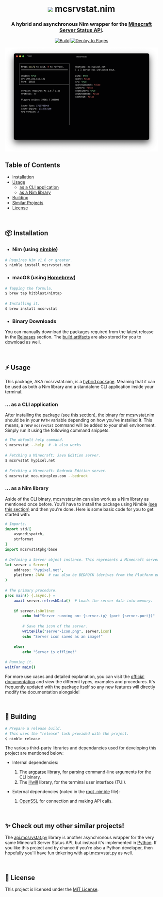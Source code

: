 <!-- SPDX-License-Identifier: MIT -->

<div align="center">

# <img src="https://raw.githubusercontent.com/nim-lang/assets/master/Art/logo-crown.png" height="30px"/> mcsrvstat.nim <br>

### A hybrid and asynchronous Nim wrapper for the [Minecraft Server Status API](https://mcsrvstat.us/).

[![Build](https://github.com/hitblast/mcsrvstat.nim/actions/workflows/builds.yml/badge.svg)](https://github.com/hitblast/mcsrvstat.nim/actions/workflows/builds.yml)
[![Deploy to Pages](https://github.com/hitblast/mcsrvstat.nim/actions/workflows/pages.yml/badge.svg)](https://github.com/hitblast/mcsrvstat.nim/actions/workflows/pages.yml)

<img src="https://github.com/hitblast/mcsrvstat.nim/blob/main/static/demo.png" alt="Demo Terminal Image">

</div>

## Table of Contents

- [Installation](#-installation)
- [Usage](#-usage)
    - [as a CLI application](#-as-a-cli-application)
    - [as a Nim library](#-as-a-nim-library)
- [Building](#-building)
- [Similar Projects](#-check-out-my-other-similar-projects)
- [License](#-license)

<br>

## 📦 Installation

- ### Nim (using [nimble](https://github.com/nim-lang/nimble))

```bash
# Requires Nim v1.6 or greater.
$ nimble install mcsrvstat.nim
```

- ### macOS (using [Homebrew](https://brew.sh))

```bash
# Tapping the formula.
$ brew tap hitblast/nimtap

# Installing it.
$ brew install mcsrvstat
```

- ### Binary Downloads
You can manually download the packages required from the latest release in the [Releases](https://github.com/hitblast/mcsrvstat.nim/releases) section. The [build artifacts](https://github.com/hitblast/mcsrvstat.nim/actions/workflows/builds.yml) are also stored for you to download as well.

<br>

## ⚡ Usage

This package, AKA mcsrvstat.nim, is a [hybrid package](https://github.com/nim-lang/nimble#hybrids). Meaning that it can be used as both a Nim library and a standalone CLI application inside your terminal. <br>

### ... as a CLI application

After installing the package [(see this section)](#-installation), the binary for mcsrvstat.nim should be in your `PATH` variable depending on how you've installed it. This means, a new `mcsrvstat` command will be added to your shell environment. Simply run it using the following command snippets:

```bash
# The default help command.
$ mcsrvstat --help  # -h also works

# Fetching a Minecraft: Java Edition server.
$ mcsrvstat hypixel.net

# Fetching a Minecraft: Bedrock Edition server.
$ mcsrvstat mco.mineplex.com --bedrock
```

### ... as a Nim library

Aside of the CLI binary, mcsrvstat.nim can also work as a Nim library as mentioned once before. You'll have to install the package using Nimble [(see this section)](#-installation) and then you're done. Here is some basic code for you to get started with:

```nim
# Imports.
import std/[
    asyncdispatch,
    strformat
]
import mcsrvstatpkg/base

# Defining a Server object instance. This represents a Minecraft server.
let server = Server(
    address: "hypixel.net",
    platform: JAVA  # can also be BEDROCK (derives from the Platform enum, see documentation to learn more)
)

# The primary procedure.
proc main() {.async.} =
    await server.refreshData()  # Loads the server data into memory.

    if server.isOnline:
        echo fmt"Server running on: {server.ip} (port {server.port})"

        # Save the icon of the server.
        writeFile("server-icon.png", server.icon)
        echo "Server icon saved as an image!"

    else:
        echo "Server is offline!"

# Running it.
waitFor main()
```

For more use cases and detailed explanation, you can visit the [official documentation](https://hitblast.github.io/mcsrvstat.nim) and view the different types, examples and procedures. It's frequently updated with the package itself so any new features will directly modify the documentation alongside!

<br>

## 🔨 Building

```bash
# Prepare a release build.
# This uses the "release" task provided with the project.
$ nimble release
```

The various third-party libraries and dependancies used for developing this project are mentioned below:

- Internal dependencies:
    1. The [argparse](https://nimble.directory/pkg/argparse) library, for parsing command-line arguments for the CLI binary.
    2. The [illwill](https://nimble.directory/pkg/illwill) library, for the terminal user interface (TUI).

- External dependencies (noted in the [root .nimble](https://github.com/hitblast/mcsrvstat.nim/blob/main/mcsrvstat.nimble) file):
    1. [OpenSSL](https://www.openssl.org) for connection and making API calls.

<br>

## ✨ Check out my other similar projects!

The [api.mcsrvstat.py](https://github.com/hitblast/api.mcsrvstat.py) library is another asynchronous wrapper for the very same Minecraft Server Status API, but instead it's implemented in [Python](https://python.org). If you like this project and by chance if you're also a Python developer, then hopefully you'll have fun tinkering with api.mcsrvstat.py as well.

<br>

## 🔖 License

This project is licensed under the [MIT License](https://github.com/hitblast/mcsrvstat.nim/blob/main/LICENSE).
